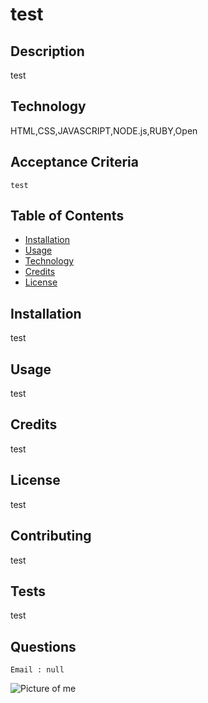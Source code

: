 # test
## Description
test

## Technology
HTML,CSS,JAVASCRIPT,NODE.js,RUBY,Open

## Acceptance Criteria
```
test
```

## Table of Contents

* [Installation](#installation)
* [Usage](#usage)
* [Technology](#technology)
* [Credits](#credits)
* [License](#license)

## Installation
test

## Usage
test

## Credits
test

## License
test

## Contributing
test

## Tests
test

## Questions
```
Email : null
```
![Picture of me](https://avatars3.githubusercontent.com/u/383316?v=4)